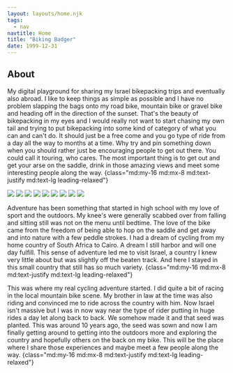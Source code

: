```yaml
---
layout: layouts/home.njk
tags:
  - nav
navtitle: Home
title: "Biking Badger"
date: 1999-12-31
---
```

## About

<div class="h-48 bg-no-repeat bg-cover md:h-screen md:bg-fixed rounded" style="background-image: url('https://res.cloudinary.com/bikepacking/image/upload/f_auto,q_auto,c_scale,w_2048,dpr_auto/img_20171025_101547-01_bxuztf.jpg')"></div>

My digital playground for sharing my Israel bikepacking trips and eventually also abroad. I like to keep things as simple as possible and I have no problem slapping the bags onto my road bike, mountain bike or gravel bike and heading off in the direction of the sunset. That's the beauty of bikepacking in my eyes and I would really not want to start chasing my own tail and trying to put bikepacking into some kind of category of what you can and can't do. It should just be a free come and you go type of ride from a day all the way to months at a time. Why try and pin something down when you should rather just be encouraging people to get out there. You could call it touring, who cares. The most important thing is to get out and get your arse on the saddle, drink in those amazing views and meet some interesting people along the way. {class="md:my-16 md:mx-8 md:text-justify md:text-lg leading-relaxed"}

<div class="grid grid-cols-1 md:grid-cols-3 grid-flow-row-dense shadow-xl" >
<img src="https://res.cloudinary.com/bikepacking/image/upload/c_fill,g_face,h_500,w_500,x_0/v1594804276/site/20171216_082826_sej2nm.jpg">
<img class="hidden md:block" src="https://res.cloudinary.com/bikepacking/image/upload/c_fill,g_face,h_500,w_500,x_0/v1594804276/site/20171216_084030_hjikur.jpg">
<img class="hidden md:block" src="https://res.cloudinary.com/bikepacking/image/upload/c_fill,g_face,h_500,w_500,x_0/v1594804276/site/20171216_072344_ibcroi.jpg">
<img class="hidden md:block" src="https://res.cloudinary.com/bikepacking/image/upload/c_fill,g_face,h_500,w_500,x_0/v1594804276/site/20171202_093147_utfkqi.jpg">
<img class="hidden md:block" src="https://res.cloudinary.com/bikepacking/image/upload/c_fill,g_face,h_500,w_500,x_0/v1594804276/site/20171202_102234_lnpgve.jpg">
<img class="hidden md:block" src="https://res.cloudinary.com/bikepacking/image/upload/c_fill,g_face,h_500,w_500,x_0/v1594804276/site/20171217_100552_ijspc3.jpg">
<img class="hidden md:block" src="https://res.cloudinary.com/bikepacking/image/upload/c_fill,g_face,h_500,w_500,x_0/v1594804276/site/20171202_102519_kwaclw.jpg">
<img class="hidden md:block" src="https://res.cloudinary.com/bikepacking/image/upload/c_fill,h_500,w_500,x_0/v1594804276/site/20171202_153631_elasua.jpg">
<img class="hidden md:block" src="https://res.cloudinary.com/bikepacking/image/upload/c_fill,h_500,w_500,x_0/v1594804276/site/20171214_201814_fsbymp.jpg">
</div>

Adventure has been something that started in high school with my love of sport and the outdoors. My knee's were generally scabbed over from falling and sitting still was not on the menu until bedtime. The love of the bike came from the freedom of being able to hop on the saddle and get away and into nature with a few peddle strokes. I had a dream of cycling from my home country of South Africa to Cairo. A dream I still harbor and will one day fulfill. This sense of adventure led me to visit Israel, a country I knew very little about but was slightly off the beaten track. And here I stayed in this small country that still has so much variety. {class="md:my-16 md:mx-8 md:text-justify md:text-lg leading-relaxed"}

This was where my real cycling adventure started. I did quite a bit of racing in the local mountain bike scene. My brother in law at the time was also riding and convinced me to ride across the country with him. Now Israel isn't massive but I was in now way near the type of rider putting in huge rides a day let along back to back. We somehow made it and that seed was planted. This was around 10 years ago, the seed was sown and now I am finally getting around to getting into the outdoors more and exploring the country and hopefully others on the back on my bike. This will be the place where I share those experiences and maybe meet a few people along the way. {class="md:my-16 md:mx-8 md:text-justify md:text-lg leading-relaxed"}

<div class="h-48 bg-no-repeat bg-cover md:h-screen md:bg-fixed" style="background-image: url('https://res.cloudinary.com/bikepacking/image/upload/f_auto,q_auto,c_scale,w_2048,dpr_auto/site/20200612_141254_yffoxo.jpg')"></div>
<div class="hidden md:block h-48 bg-no-repeat bg-cover md:h-screen md:bg-fixed" style="background-image: url('https://res.cloudinary.com/bikepacking/image/upload/f_auto,q_auto,c_scale,w_2048,dpr_auto/site/20180209_091946_hmswiv.jpg')"></div>
<div class="hidden md:block h-48 bg-no-repeat bg-cover md:h-screen md:bg-fixed" style="background-image: url('https://res.cloudinary.com/bikepacking/image/upload/f_auto,q_auto,c_scale,w_2048,dpr_auto/site/20180210_062754-01_c39eka.jpg')"></div>



